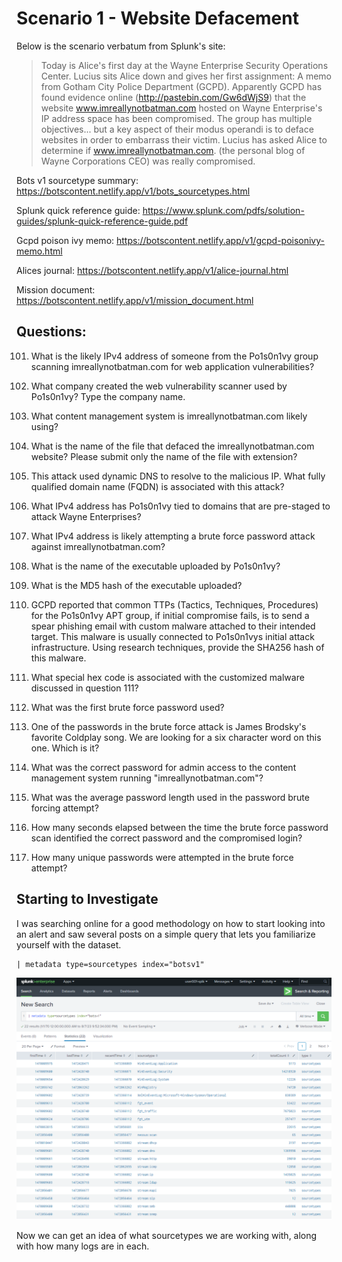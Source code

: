 # Scenario 1 - Website Defacement

Below is the scenario verbatum from Splunk's site:

> Today is Alice's first day at the Wayne Enterprise Security Operations Center. Lucius sits Alice down and gives her first assignment: A memo from Gotham City Police Department (GCPD). Apparently GCPD has found evidence online (http://pastebin.com/Gw6dWjS9) that the website www.imreallynotbatman.com hosted on Wayne Enterprise's IP address space has been compromised. The group has multiple objectives... but a key aspect of their modus operandi is to deface websites in order to embarrass their victim. Lucius has asked Alice to determine if www.imreallynotbatman.com. (the personal blog of Wayne Corporations CEO) was really compromised.

Bots v1 sourcetype summary: https://botscontent.netlify.app/v1/bots_sourcetypes.html

Splunk quick reference guide: https://www.splunk.com/pdfs/solution-guides/splunk-quick-reference-guide.pdf

Gcpd poison ivy memo: https://botscontent.netlify.app/v1/gcpd-poisonivy-memo.html

Alices journal: https://botscontent.netlify.app/v1/alice-journal.html

Mission document: https://botscontent.netlify.app/v1/mission_document.html



## Questions:
101. What is the likely IPv4 address of someone from the Po1s0n1vy group scanning imreallynotbatman.com for web application vulnerabilities?

102. What company created the web vulnerability scanner used by Po1s0n1vy? Type the company name.

103. What content management system is imreallynotbatman.com likely using?

104. What is the name of the file that defaced the imreallynotbatman.com website? Please submit only the name of the file with extension?

105. This attack used dynamic DNS to resolve to the malicious IP. What fully qualified domain name (FQDN) is associated with this attack?

106. What IPv4 address has Po1s0n1vy tied to domains that are pre-staged to attack Wayne Enterprises?

108. What IPv4 address is likely attempting a brute force password attack against imreallynotbatman.com?

109. What is the name of the executable uploaded by Po1s0n1vy?

110. What is the MD5 hash of the executable uploaded?

111. GCPD reported that common TTPs (Tactics, Techniques, Procedures) for the Po1s0n1vy APT group, if initial compromise fails, is to send a spear phishing email with custom malware attached to their intended target. This malware is usually connected to Po1s0n1vys initial attack infrastructure. Using research techniques, provide the SHA256 hash of this malware.

112. What special hex code is associated with the customized malware discussed in question 111?

114. What was the first brute force password used?

115. One of the passwords in the brute force attack is James Brodsky's favorite Coldplay song. We are looking for a six character word on this one. Which is it?

116. What was the correct password for admin access to the content management system running "imreallynotbatman.com"?

117. What was the average password length used in the password brute forcing attempt?

118. How many seconds elapsed between the time the brute force password scan identified the correct password and the compromised login?

119. How many unique passwords were attempted in the brute force attempt?



## Starting to Investigate

I was searching online for a good methodology on how to start looking into an alert and saw several posts on a simple query that lets you familiarize yourself with the dataset.
```
| metadata type=sourcetypes index="botsv1" 
```
![metadata](/Scenarios/Screenshots/metadata.png)

Now we can get an idea of what sourcetypes we are working with, along with how many logs are in each.


